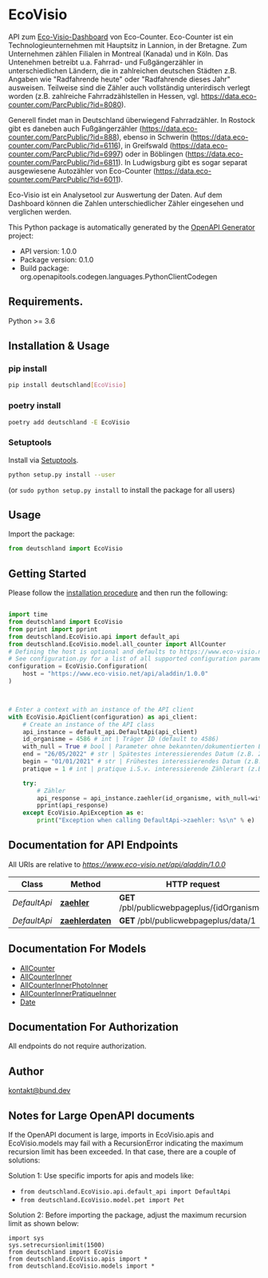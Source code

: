 # EcoVisio
API zum [Eco-Visio-Dashboard](https://data.eco-counter.com/ParcPublic/?id=4586) von Eco-Counter. Eco-Counter ist ein Technologieunternehmen mit Hauptsitz in Lannion, in der Bretagne. Zum Unternehmen zählen Filialen in Montreal (Kanada) und in Köln. Das Untenehmen betreibt u.a. Fahrrad- und Fußgängerzähler in unterschiedlichen Ländern, die in zahlreichen deutschen Städten z.B. Angaben wie \"Radfahrende heute\" oder \"Radfahrende dieses Jahr\" ausweisen. Teilweise sind die Zähler auch vollständig unterirdisch verlegt worden (z.B. zahlreiche Fahrradzählstellen in Hessen, vgl. https://data.eco-counter.com/ParcPublic/?id=8080). 

Generell findet man in Deutschland überwiegend Fahrradzähler. In Rostock gibt es daneben auch Fußgängerzähler (https://data.eco-counter.com/ParcPublic/?id=888), ebenso in Schwerin (https://data.eco-counter.com/ParcPublic/?id=6116), in Greifswald (https://data.eco-counter.com/ParcPublic/?id=6997) oder in Böblingen (https://data.eco-counter.com/ParcPublic/?id=6811). In Ludwigsburg gibt es sogar separat ausgewiesene Autozähler von Eco-Counter (https://data.eco-counter.com/ParcPublic/?id=6011). 

Eco-Visio ist ein Analysetool zur Auswertung der Daten. Auf dem Dashboard können die Zahlen unterschiedlicher Zähler eingesehen und verglichen werden.


This Python package is automatically generated by the [OpenAPI Generator](https://openapi-generator.tech) project:

- API version: 1.0.0
- Package version: 0.1.0
- Build package: org.openapitools.codegen.languages.PythonClientCodegen

## Requirements.

Python >= 3.6

## Installation & Usage
### pip install

```sh
pip install deutschland[EcoVisio]
```

### poetry install

```sh
poetry add deutschland -E EcoVisio
```

### Setuptools

Install via [Setuptools](http://pypi.python.org/pypi/setuptools).

```sh
python setup.py install --user
```
(or `sudo python setup.py install` to install the package for all users)

## Usage

Import the package:
```python
from deutschland import EcoVisio
```

## Getting Started

Please follow the [installation procedure](#installation--usage) and then run the following:

```python

import time
from deutschland import EcoVisio
from pprint import pprint
from deutschland.EcoVisio.api import default_api
from deutschland.EcoVisio.model.all_counter import AllCounter
# Defining the host is optional and defaults to https://www.eco-visio.net/api/aladdin/1.0.0
# See configuration.py for a list of all supported configuration parameters.
configuration = EcoVisio.Configuration(
    host = "https://www.eco-visio.net/api/aladdin/1.0.0"
)



# Enter a context with an instance of the API client
with EcoVisio.ApiClient(configuration) as api_client:
    # Create an instance of the API class
    api_instance = default_api.DefaultApi(api_client)
    id_organisme = 4586 # int | Träger ID (default to 4586)
    with_null = True # bool | Parameter ohne bekannten/dokumentierten Effekt. (optional)
    end = "26/05/2022" # str | Spätestes interessierendes Datum (z.B. 26/05/2022). (optional)
    begin = "01/01/2021" # str | Frühestes interessierendes Datum (z.B. 01/01/2021). (optional)
    pratique = 1 # int | pratique i.S.v. interessierende Zählerart (z.B. 1=Fußgänger,2=Fahrräder, oder 12=Sternchen) (optional)

    try:
        # Zähler
        api_response = api_instance.zaehler(id_organisme, with_null=with_null, end=end, begin=begin, pratique=pratique)
        pprint(api_response)
    except EcoVisio.ApiException as e:
        print("Exception when calling DefaultApi->zaehler: %s\n" % e)
```

## Documentation for API Endpoints

All URIs are relative to *https://www.eco-visio.net/api/aladdin/1.0.0*

Class | Method | HTTP request | Description
------------ | ------------- | ------------- | -------------
*DefaultApi* | [**zaehler**](docs/DefaultApi.md#zaehler) | **GET** /pbl/publicwebpageplus/{idOrganisme} | Zähler
*DefaultApi* | [**zaehlerdaten**](docs/DefaultApi.md#zaehlerdaten) | **GET** /pbl/publicwebpageplus/data/1 | Zählerdaten


## Documentation For Models

 - [AllCounter](docs/AllCounter.md)
 - [AllCounterInner](docs/AllCounterInner.md)
 - [AllCounterInnerPhotoInner](docs/AllCounterInnerPhotoInner.md)
 - [AllCounterInnerPratiqueInner](docs/AllCounterInnerPratiqueInner.md)
 - [Date](docs/Date.md)


## Documentation For Authorization

 All endpoints do not require authorization.

## Author

kontakt@bund.dev


## Notes for Large OpenAPI documents
If the OpenAPI document is large, imports in EcoVisio.apis and EcoVisio.models may fail with a
RecursionError indicating the maximum recursion limit has been exceeded. In that case, there are a couple of solutions:

Solution 1:
Use specific imports for apis and models like:
- `from deutschland.EcoVisio.api.default_api import DefaultApi`
- `from deutschland.EcoVisio.model.pet import Pet`

Solution 2:
Before importing the package, adjust the maximum recursion limit as shown below:
```
import sys
sys.setrecursionlimit(1500)
from deutschland import EcoVisio
from deutschland.EcoVisio.apis import *
from deutschland.EcoVisio.models import *
```

